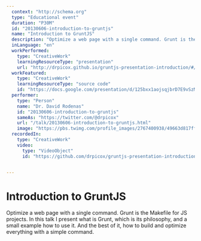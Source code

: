 ```yaml
---
  context: "http://schema.org"
  type: "Educational event"
  duration: "P30M"
  id: "20130606-introduction-to-gruntjs"
  name: "Introduction to GruntJS"
  description: "Optimize a web page with a single command. Grunt is the Makefile for JS projects. In this talk I present what is Grunt, which is its philosophy, and a small example how to use it. And the best of it, how to build and optimize everything with a simple command."
  inLanguage: "en"
  workPerformed: 
    type: "CreativeWork"
    learningResourceType: "presentation"
    url: "http://drpicox.github.io/gruntjs-presentation-introduction/#/grunt"
  workFeatured: 
    type: "CreativeWork"
    learningResourceType: "source code"
    id: "https://docs.google.com/presentation/d/125bxx1aojsqjbrD7E9vSzMGfzmJuV2lsegVF-TYY1eY/edit"
  performer: 
    type: "Person"
    name: "Dr. David Rodenas"
    id: "20130606-introduction-to-gruntjs"
    sameAs: "https://twitter.com/@drpicox"
    url: "/talk/20130606-introduction-to-gruntjs.html"
    image: "https://pbs.twimg.com/profile_images/2767400938/49663d817fffad1f539c983b203b3067.jpeg"
  recordedIn: 
    type: "CreativeWork"
    video: 
      type: "VideoObject"
      id: "https://github.com/drpicox/gruntjs-presentation-introduction"


---
```

# Introduction to GruntJS

Optimize a web page with a single command. Grunt is the Makefile for JS projects. In this talk I present what is Grunt, which is its philosophy, and a small example how to use it. And the best of it, how to build and optimize everything with a simple command.